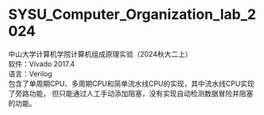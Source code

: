 # SYSU_Computer_Organization_lab_2024
中山大学计算机学院计算机组成原理实验（2024秋大二上）<br>
软件：Vivado 2017.4<br>
语言：Verilog<br>
包含了单周期CPU、多周期CPU和简单流水线CPU的实现，其中流水线CPU实现了旁路功能， 但只能通过人工手动添加阻塞，没有实现自动检测数据冒险并阻塞的功能。
